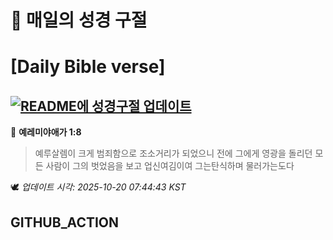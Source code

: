 # 🙏 매일의 성경 구절
# [Daily Bible verse]
## [![README에 성경구절 업데이트](https://github.com/DONGSUKA/first_test/actions/workflows/update-readme-bible.yml/badge.svg)](https://github.com/DONGSUKA/first_test/actions/workflows/update-readme-bible.yml)
<!-- START_BIBLE_VERSE -->
📖 **예레미야애가 1:8**
> 예루살렘이 크게 범죄함으로 조소거리가 되었으니 전에 그에게 영광을 돌리던 모든 사람이 그의 벗었음을 보고 업신여김이여 그는탄식하며 물러가는도다

🕊️ _업데이트 시각: 2025-10-20 07:44:43 KST_
  <!-- END_BIBLE_VERSE -->
## GITHUB_ACTION
